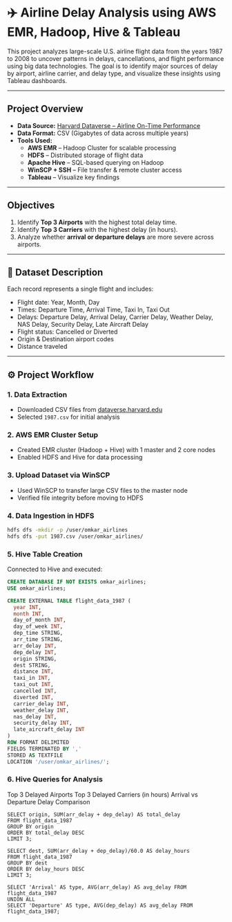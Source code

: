 # ✈️ Airline Delay Analysis using AWS EMR, Hadoop, Hive & Tableau

This project analyzes large-scale U.S. airline flight data from the years 1987 to 2008 to uncover patterns in delays, cancellations, and flight performance using big data technologies. The goal is to identify major sources of delay by airport, airline carrier, and delay type, and visualize these insights using Tableau dashboards.

---

## Project Overview

- **Data Source:** [Harvard Dataverse – Airline On-Time Performance](https://dataverse.harvard.edu/)
- **Data Format:** CSV (Gigabytes of data across multiple years)
- **Tools Used:**
  - **AWS EMR** – Hadoop Cluster for scalable processing
  - **HDFS** – Distributed storage of flight data
  - **Apache Hive** – SQL-based querying on Hadoop
  - **WinSCP + SSH** – File transfer & remote cluster access
  - **Tableau** – Visualize key findings

---

##  Objectives

1. Identify **Top 3 Airports** with the highest total delay time.
2. Identify **Top 3 Carriers** with the highest delay (in hours).
3. Analyze whether **arrival or departure delays** are more severe across airports.

---

## 📁 Dataset Description

Each record represents a single flight and includes:

- Flight date: Year, Month, Day
- Times: Departure Time, Arrival Time, Taxi In, Taxi Out
- Delays: Departure Delay, Arrival Delay, Carrier Delay, Weather Delay, NAS Delay, Security Delay, Late Aircraft Delay
- Flight status: Cancelled or Diverted
- Origin & Destination airport codes
- Distance traveled

---

## ⚙️ Project Workflow

### 1. Data Extraction
- Downloaded CSV files from [dataverse.harvard.edu](https://dataverse.harvard.edu/)
- Selected `1987.csv` for initial analysis

### 2. AWS EMR Cluster Setup
- Created EMR cluster (Hadoop + Hive) with 1 master and 2 core nodes
- Enabled HDFS and Hive for data processing

### 3. Upload Dataset via WinSCP
- Used WinSCP to transfer large CSV files to the master node
- Verified file integrity before moving to HDFS

### 4. Data Ingestion in HDFS
```bash
hdfs dfs -mkdir -p /user/omkar_airlines
hdfs dfs -put 1987.csv /user/omkar_airlines/
```

### 5.  Hive Table Creation
Connected to Hive and executed:
``` SQL
CREATE DATABASE IF NOT EXISTS omkar_airlines;
USE omkar_airlines;

CREATE EXTERNAL TABLE flight_data_1987 (
  year INT,
  month INT,
  day_of_month INT,
  day_of_week INT,
  dep_time STRING,
  arr_time STRING,
  arr_delay INT,
  dep_delay INT,
  origin STRING,
  dest STRING,
  distance INT,
  taxi_in INT,
  taxi_out INT,
  cancelled INT,
  diverted INT,
  carrier_delay INT,
  weather_delay INT,
  nas_delay INT,
  security_delay INT,
  late_aircraft_delay INT
)
ROW FORMAT DELIMITED
FIELDS TERMINATED BY ','
STORED AS TEXTFILE
LOCATION '/user/omkar_airlines/';
```

### 6. Hive Queries for Analysis
Top 3 Delayed Airports
Top 3 Delayed Carriers (in hours)
Arrival vs Departure Delay Comparison

```
SELECT origin, SUM(arr_delay + dep_delay) AS total_delay
FROM flight_data_1987
GROUP BY origin
ORDER BY total_delay DESC
LIMIT 3;

SELECT dest, SUM(arr_delay + dep_delay)/60.0 AS delay_hours
FROM flight_data_1987
GROUP BY dest
ORDER BY delay_hours DESC
LIMIT 3;

SELECT 'Arrival' AS type, AVG(arr_delay) AS avg_delay FROM flight_data_1987
UNION ALL
SELECT 'Departure' AS type, AVG(dep_delay) AS avg_delay FROM flight_data_1987;
```


